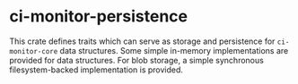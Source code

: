 # ci-monitor-persistence

This crate defines traits which can serve as storage and persistence for
`ci-monitor-core` data structures. Some simple in-memory implementations are
provided for data structures. For blob storage, a simple synchronous
filesystem-backed implementation is provided.
